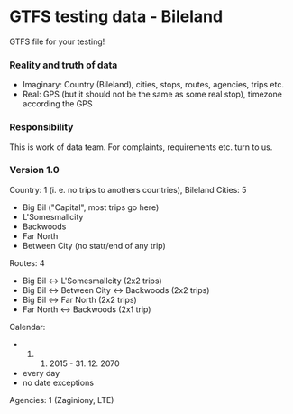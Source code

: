 # GTFS testing data - Bileland #

GTFS file for your testing!

### Reality and truth of data ###

* Imaginary: Country (Bileland), cities, stops, routes, agencies, trips etc.
* Real: GPS (but it should not be the same as some real stop), timezone according the GPS

### Responsibility ###

This is work of data team. For complaints, requirements etc. turn to us.

### Version 1.0 ###
Country: 1 (i. e. no trips to anothers countries), Bileland
Cities: 5 

* Big Bil ("Capital", most trips go here)
* L'Somesmallcity
* Backwoods
* Far North
* Between City (no statr/end of any trip)

Routes: 4

* Big Bil <-> L'Somesmallcity (2x2 trips)
* Big Bil <-> Between City <-> Backwoods (2x2 trips)
* Big Bil <-> Far North (2x2 trips)
* Far North <-> Backwoods (2x1 trip)

Calendar: 

* 01. 01. 2015 - 31.  12. 2070
* every day
* no date exceptions

Agencies: 1 (Zaginiony, LTE)